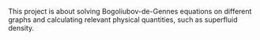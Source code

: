 This project is about solving Bogoliubov-de-Gennes equations on different graphs and calculating relevant physical quantities, such as superfluid density.
